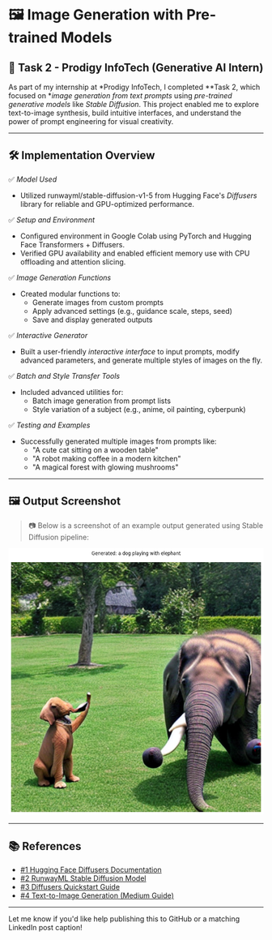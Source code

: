 # 🖼 Image Generation with Pre-trained Models

## 📌 Task 2 - Prodigy InfoTech (Generative AI Intern)

As part of my internship at *Prodigy InfoTech, I completed **Task 2, which focused on **image generation from text prompts* using *pre-trained generative models* like *Stable Diffusion*. This project enabled me to explore text-to-image synthesis, build intuitive interfaces, and understand the power of prompt engineering for visual creativity.

---

## 🛠 Implementation Overview

✅ *Model Used*  
- Utilized runwayml/stable-diffusion-v1-5 from Hugging Face's *Diffusers* library for reliable and GPU-optimized performance.

✅ *Setup and Environment*  
- Configured environment in Google Colab using PyTorch and Hugging Face Transformers + Diffusers.
- Verified GPU availability and enabled efficient memory use with CPU offloading and attention slicing.

✅ *Image Generation Functions*  
- Created modular functions to:
  - Generate images from custom prompts
  - Apply advanced settings (e.g., guidance scale, steps, seed)
  - Save and display generated outputs

✅ *Interactive Generator*  
- Built a user-friendly *interactive interface* to input prompts, modify advanced parameters, and generate multiple styles of images on the fly.

✅ *Batch and Style Transfer Tools*  
- Included advanced utilities for:
  - Batch image generation from prompt lists
  - Style variation of a subject (e.g., anime, oil painting, cyberpunk)

✅ *Testing and Examples*  
- Successfully generated multiple images from prompts like:
  - "A cute cat sitting on a wooden table"
  - "A robot making coffee in a modern kitchen"
  - "A magical forest with glowing mushrooms"

---

## 🖼 Output Screenshot

> 📷 Below is a screenshot of an example output generated using Stable Diffusion pipeline:

![Stable Diffusion Output](https://github.com/Vidyyaaakshaya3/PRODIGY_GA_02/blob/main/Task_2_ouput.png)

---

## 📚 References

- [#1 Hugging Face Diffusers Documentation](https://huggingface.co/docs/diffusers/index)  
- [#2 RunwayML Stable Diffusion Model](https://huggingface.co/runwayml/stable-diffusion-v1-5)  
- [#3 Diffusers Quickstart Guide](https://github.com/huggingface/diffusers)  
- [#4 Text-to-Image Generation (Medium Guide)](https://towardsdatascience.com/how-stable-diffusion-generates-images-from-text-prompts)

---

Let me know if you'd like help publishing this to GitHub or a matching LinkedIn post caption!
